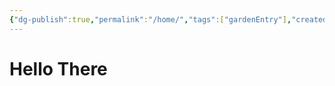 ```yaml
---
{"dg-publish":true,"permalink":"/home/","tags":["gardenEntry"],"created":"2023-12-26T08:42:55.481+05:30","updated":"2023-12-26T08:48:54.541+05:30"}
---
```


# Hello There